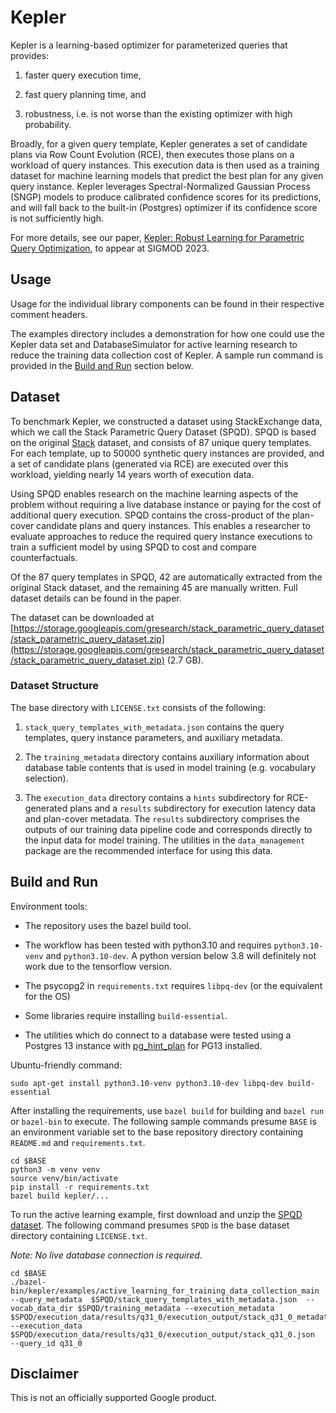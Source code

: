 # Kepler

Kepler is a learning-based optimizer for parameterized queries that provides:

1.  faster query execution time,

2.  fast query planning time, and

3.  robustness, i.e. is not worse than the existing optimizer with high
    probability.

Broadly, for a given query template, Kepler generates a set of candidate plans
via Row Count Evolution (RCE), then executes those plans on a workload of query
instances. This execution data is then used as a training dataset for machine
learning models that predict the best plan for any given query instance. Kepler
leverages Spectral-Normalized Gaussian Process (SNGP) models to produce
calibrated confidence scores for its predictions, and will fall back to the
built-in (Postgres) optimizer if its confidence score is not sufficiently high.

For more details, see our paper, [Kepler: Robust Learning for Parametric Query
Optimization](http://arxiv.org/abs/2306.06798), to appear at SIGMOD 2023.

## Usage

Usage for the individual library components can be found in their respective
comment headers.

The examples directory includes a demonstration for how one could use the Kepler
data set and DatabaseSimulator for active learning research to reduce the
training data collection cost of Kepler. A sample run command is provided in the
[Build and Run](#build-and-run) section below.

## Dataset

To benchmark Kepler, we constructed a dataset using StackExchange data, which we
call the Stack Parametric Query Dataset (SPQD). SPQD is based on the original
[Stack](https://rm.cab/stack) dataset, and consists of 87 unique query
templates. For each template, up to 50000 synthetic query instances are
provided, and a set of candidate plans (generated via RCE) are executed over
this workload, yielding nearly 14 years worth of execution data.

Using SPQD enables research on the machine learning aspects of the problem
without requiring a live database instance or paying for the cost of additional
query execution. SPQD contains the cross-product of the plan-cover candidate
plans and query instances. This enables a researcher to evaluate approaches to
reduce the required query instance executions to train a sufficient model by
using SPQD to cost and compare counterfactuals.

Of the 87 query templates in SPQD, 42 are automatically extracted from the
original Stack dataset, and the remaining 45 are manually written. Full dataset
details can be found in the paper.

The dataset can be downloaded at
[https://storage.googleapis.com/gresearch/stack_parametric_query_dataset/stack_parametric_query_dataset.zip](https://storage.googleapis.com/gresearch/stack_parametric_query_dataset/stack_parametric_query_dataset.zip)
(2.7 GB).

### Dataset Structure

The base directory with `LICENSE.txt` consists of the following:

1.  `stack_query_templates_with_metadata.json` contains the query templates,
    query instance parameters, and auxiliary metadata.

2.  The `training_metadata` directory contains auxiliary information about
    database table contents that is used in model training (e.g. vocabulary
    selection).

3.  The `execution_data` directory contains a `hints` subdirectory for
    RCE-generated plans and a `results` subdirectory for execution latency data
    and plan-cover metadata. The `results` subdirectory comprises the outputs of
    our training data pipeline code and corresponds directly to the input data
    for model training. The utilities in the `data_management` package are the
    recommended interface for using this data.

## Build and Run

Environment tools:

*   The repository uses the bazel build tool.

*   The workflow has been tested with python3.10 and requires `python3.10-venv`
    and `python3.10-dev`. A python version below 3.8 will definitely not work
    due to the tensorflow version.

*   The psycopg2 in `requirements.txt` requires `libpq-dev` (or the equivalent
    for the OS)

*   Some libraries require installing `build-essential`.

*   The utilities which do connect to a database were tested using a Postgres 13
    instance with
    [pg_hint_plan](https://github.com/ossc-db/pg_hint_plan/tree/PG13) for PG13
    installed.

Ubuntu-friendly command:

```
sudo apt-get install python3.10-venv python3.10-dev libpq-dev build-essential
```

After installing the requirements, use `bazel build` for building and `bazel
run` or `bazel-bin` to execute. The following sample commands presume `BASE` is
an environment variable set to the base repository directory containing
`README.md` and `requirements.txt`.

```
cd $BASE
python3 -m venv venv
source venv/bin/activate
pip install -r requirements.txt
bazel build kepler/...
```

To run the active learning example, first download and unzip the
[SPQD dataset](#dataset). The following command presumes `SPQD` is the base
dataset directory containing `LICENSE.txt`.

*Note: No live database connection is required.*

```
cd $BASE
./bazel-bin/kepler/examples/active_learning_for_training_data_collection_main --query_metadata  $SPQD/stack_query_templates_with_metadata.json  --vocab_data_dir $SPQD/training_metadata --execution_metadata $SPQD/execution_data/results/q31_0/execution_output/stack_q31_0_metadata.json --execution_data $SPQD/execution_data/results/q31_0/execution_output/stack_q31_0.json  --query_id q31_0
```

## Disclaimer

This is not an officially supported Google product.
